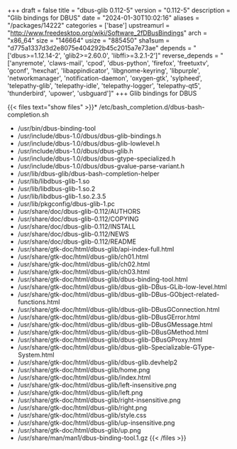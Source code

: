 +++
draft = false
title = "dbus-glib 0.112-5"
version = "0.112-5"
description = "Glib bindings for DBUS"
date = "2024-01-30T10:02:16"
aliases = "/packages/14222"
categories = ['base']
upstreamurl = "http://www.freedesktop.org/wiki/Software_2fDBusBindings"
arch = "x86_64"
size = "146664"
usize = "885450"
sha1sum = "d775a1337d3d2e8075e404292b45c2015a7e73ae"
depends = "['dbus>=1.12.14-2', 'glib2>=2.60.0', 'libffi>=3.2.1-2']"
reverse_depends = "['anyremote', 'claws-mail', 'cpod', 'dbus-python', 'firefox', 'freetuxtv', 'gconf', 'hexchat', 'libappindicator', 'libgnome-keyring', 'libpurple', 'networkmanager', 'notification-daemon', 'oxygen-gtk', 'sylpheed', 'telepathy-glib', 'telepathy-idle', 'telepathy-logger', 'telepathy-qt5', 'thunderbird', 'upower', 'usbguard']"
+++
Glib bindings for DBUS

{{< files text="show files" >}}* /etc/bash_completion.d/dbus-bash-completion.sh
* /usr/bin/dbus-binding-tool
* /usr/include/dbus-1.0/dbus/dbus-glib-bindings.h
* /usr/include/dbus-1.0/dbus/dbus-glib-lowlevel.h
* /usr/include/dbus-1.0/dbus/dbus-glib.h
* /usr/include/dbus-1.0/dbus/dbus-gtype-specialized.h
* /usr/include/dbus-1.0/dbus/dbus-gvalue-parse-variant.h
* /usr/lib/dbus-glib/dbus-bash-completion-helper
* /usr/lib/libdbus-glib-1.so
* /usr/lib/libdbus-glib-1.so.2
* /usr/lib/libdbus-glib-1.so.2.3.5
* /usr/lib/pkgconfig/dbus-glib-1.pc
* /usr/share/doc/dbus-glib-0.112/AUTHORS
* /usr/share/doc/dbus-glib-0.112/COPYING
* /usr/share/doc/dbus-glib-0.112/INSTALL
* /usr/share/doc/dbus-glib-0.112/NEWS
* /usr/share/doc/dbus-glib-0.112/README
* /usr/share/gtk-doc/html/dbus-glib/api-index-full.html
* /usr/share/gtk-doc/html/dbus-glib/ch01.html
* /usr/share/gtk-doc/html/dbus-glib/ch02.html
* /usr/share/gtk-doc/html/dbus-glib/ch03.html
* /usr/share/gtk-doc/html/dbus-glib/dbus-binding-tool.html
* /usr/share/gtk-doc/html/dbus-glib/dbus-glib-DBus-GLib-low-level.html
* /usr/share/gtk-doc/html/dbus-glib/dbus-glib-DBus-GObject-related-functions.html
* /usr/share/gtk-doc/html/dbus-glib/dbus-glib-DBusGConnection.html
* /usr/share/gtk-doc/html/dbus-glib/dbus-glib-DBusGError.html
* /usr/share/gtk-doc/html/dbus-glib/dbus-glib-DBusGMessage.html
* /usr/share/gtk-doc/html/dbus-glib/dbus-glib-DBusGMethod.html
* /usr/share/gtk-doc/html/dbus-glib/dbus-glib-DBusGProxy.html
* /usr/share/gtk-doc/html/dbus-glib/dbus-glib-Specializable-GType-System.html
* /usr/share/gtk-doc/html/dbus-glib/dbus-glib.devhelp2
* /usr/share/gtk-doc/html/dbus-glib/home.png
* /usr/share/gtk-doc/html/dbus-glib/index.html
* /usr/share/gtk-doc/html/dbus-glib/left-insensitive.png
* /usr/share/gtk-doc/html/dbus-glib/left.png
* /usr/share/gtk-doc/html/dbus-glib/right-insensitive.png
* /usr/share/gtk-doc/html/dbus-glib/right.png
* /usr/share/gtk-doc/html/dbus-glib/style.css
* /usr/share/gtk-doc/html/dbus-glib/up-insensitive.png
* /usr/share/gtk-doc/html/dbus-glib/up.png
* /usr/share/man/man1/dbus-binding-tool.1.gz
{{< /files >}}